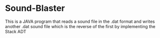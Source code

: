 # Sound-Blaster
This is a JAVA program that reads a sound file in the .dat format
and writes another .dat sound file which is the reverse of the first
by implementing the Stack ADT
